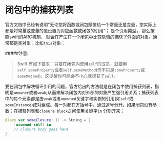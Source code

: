 # 闭包中的捕获列表

官方文档中已经有说明“无论您将函数或闭包赋值给一个常量还是变量，您实际上都是将常量或变量的值设置为对应函数或闭包的引用”； 是个引用类型， 那么按照swift的ARC机制， 就会在产生在一个闭包中比较隐晦的捕获了外面的对象，通常都是类对象；比如`this`对象；

#####注意:  


 > Swift 有如下要求：只要在闭包内使用`self`的成员，就要用`self.someProperty`或者`self.someMethod`(而不只是`someProperty`或`someMethod`)。这提醒你可能会不小心就捕获了`self`。

要在闭包中解决循环引用的问题，官方给出的方法就是在闭包中使用捕获列表，指明是`unowner`或者`weak`;从而来解决闭包内对外部的对象产生强引用关系；捕获列表中的每个元素都是由`weak`或者`unowned`关键字和实例的引用(如`self`或`someInstance`)成对组成。每一对都在方括号中，通过逗号分开。如果闭包没有参数；在捕获列表和`closure block`之间使用关键字`in` 分割开来；
```swift
@lazy var someClosure: () -> String = {
    [unowned self] in
    // closure body goes here
}
```